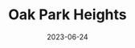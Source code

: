 ---
title: "Oak Park Heights"
cc-type: city
borders:
  - Saint Croix River
  - Stillwater
county:
  - Washington County
date: 2023-06-24
hashtag: "oak-park-heights"
state:
  - Minnesota
tags:
  - city
---